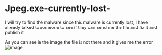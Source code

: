 # Jpeg.exe-currently-lost-
I will try to find the malware since this malware is currently lost, I have already talked to someone to see if they can send me the file and fix it and publish it

As you can see in the image the file is not there and it gives me the error
![image](https://github.com/Suwie0011/Jpeg.exe-currently-lost-/assets/131428030/2e10db4b-171e-4257-badf-2756223820fe)
